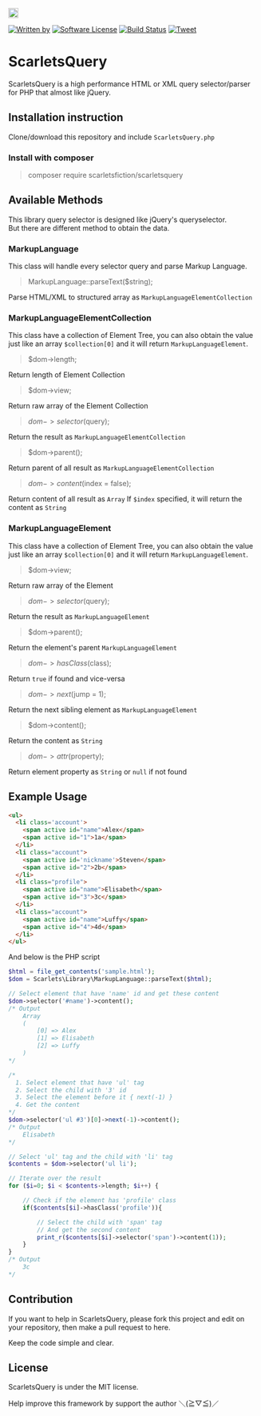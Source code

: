 <a href="https://www.patreon.com/stefansarya"><img src="http://anisics.stream/assets/img/support-badge.png" height="20"></a>

[![Written by](https://img.shields.io/badge/Written%20by-ScarletsFiction-%231e87ff.svg)](https://github.com/ScarletsFiction/)
[![Software License](https://img.shields.io/badge/License-MIT-brightgreen.svg)](LICENSE)
[![Build Status](https://api.travis-ci.org/ScarletsFiction/ScarletsQuery.svg?branch=master)](https://travis-ci.org/ScarletsFiction/ScarletsQuery)
[![Tweet](https://img.shields.io/twitter/url/http/shields.io.svg?style=social)](https://twitter.com/intent/tweet?text=ScarletsQuery%20is%20a%20high%20performance%20HTML%20or%20XML%20query%20selector/parser%20for%20PHP%20that%20almost%20like%20jQuery&url=https://github.com/ScarletsFiction/ScarletsQuery&via=github&hashtags=scarlets,dom,parser,query,php)

# ScarletsQuery
ScarletsQuery is a high performance HTML or XML query selector/parser for PHP that almost like jQuery.

## Installation instruction

Clone/download this repository and include `ScarletsQuery.php`

### Install with composer
> composer require scarletsfiction/scarletsquery

## Available Methods
This library query selector is designed like jQuery's queryselector.<br>
But there are different method to obtain the data.

### MarkupLanguage
This class will handle every selector query and parse Markup Language.

> MarkupLanguage::parseText($string);

Parse HTML/XML to structured array as `MarkupLanguageElementCollection`

### MarkupLanguageElementCollection
This class have a collection of Element Tree, you can also obtain the value just like an array `$collection[0]` and it will return `MarkupLanguageElement`.

> $dom->length;

Return length of Element Collection

> $dom->view;

Return raw array of the Element Collection

> $dom->selector($query);

Return the result as `MarkupLanguageElementCollection`

> $dom->parent();

Return parent of all result as `MarkupLanguageElementCollection`

> $dom->content($index = false);

Return content of all result as `Array`
If `$index` specified, it will return the content as `String`

### MarkupLanguageElement
This class have a collection of Element Tree, you can also obtain the value just like an array `$collection[0]` and it will return `MarkupLanguageElement`.

> $dom->view;

Return raw array of the Element

> $dom->selector($query);

Return the result as `MarkupLanguageElement`

> $dom->parent();

Return the element's parent `MarkupLanguageElement`

> $dom->hasClass($class);

Return `true` if found and vice-versa

> $dom->next($jump = 1);

Return the next sibling element as `MarkupLanguageElement`

> $dom->content();

Return the content as `String`

> $dom->attr($property);

Return element property as `String` or `null` if not found

## Example Usage

```html
<ul>
  <li class='account'>
    <span active id="name">Alex</span>
    <span active id="1">1a</span>
  </li>
  <li class="account">
    <span active id='nickname'>Steven</span>
    <span active id="2">2b</span>
  </li>
  <li class="profile">
    <span active id="name">Elisabeth</span>
    <span active id="3">3c</span>
  </li>
  <li class="account">
    <span active id="name">Luffy</span>
    <span active id="4">4d</span>
  </li>
</ul>
```

And below is the PHP script

```php
$html = file_get_contents('sample.html');
$dom = Scarlets\Library\MarkupLanguage::parseText($html);

// Select element that have 'name' id and get these content
$dom->selector('#name')->content();
/* Output
    Array
    (
        [0] => Alex
        [1] => Elisabeth
        [2] => Luffy
    )
*/

/*
  1. Select element that have 'ul' tag
  2. Select the child with '3' id
  3. Select the element before it { next(-1) }
  4. Get the content
*/
$dom->selector('ul #3')[0]->next(-1)->content();
/* Output
    Elisabeth
*/

// Select 'ul' tag and the child with 'li' tag
$contents = $dom->selector('ul li');

// Iterate over the result
for ($i=0; $i < $contents->length; $i++) {

    // Check if the element has 'profile' class
    if($contents[$i]->hasClass('profile')){

        // Select the child with 'span' tag
        // And get the second content
        print_r($contents[$i]->selector('span')->content(1));
    }
}
/* Output
    3c
*/
```

## Contribution

If you want to help in ScarletsQuery, please fork this project and edit on your repository, then make a pull request to here.

Keep the code simple and clear.

## License

ScarletsQuery is under the MIT license.

Help improve this framework by support the author ＼(≧▽≦)／